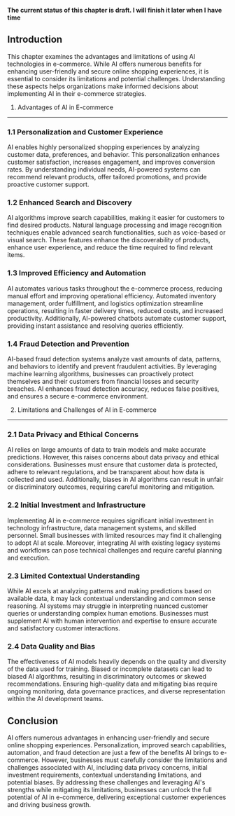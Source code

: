 **The current status of this chapter is draft. I will finish it later when I have time**

Introduction
------------

This chapter examines the advantages and limitations of using AI technologies in e-commerce. While AI offers numerous benefits for enhancing user-friendly and secure online shopping experiences, it is essential to consider its limitations and potential challenges. Understanding these aspects helps organizations make informed decisions about implementing AI in their e-commerce strategies.

1. Advantages of AI in E-commerce
---------------------------------

### 1.1 Personalization and Customer Experience

AI enables highly personalized shopping experiences by analyzing customer data, preferences, and behavior. This personalization enhances customer satisfaction, increases engagement, and improves conversion rates. By understanding individual needs, AI-powered systems can recommend relevant products, offer tailored promotions, and provide proactive customer support.

### 1.2 Enhanced Search and Discovery

AI algorithms improve search capabilities, making it easier for customers to find desired products. Natural language processing and image recognition techniques enable advanced search functionalities, such as voice-based or visual search. These features enhance the discoverability of products, enhance user experience, and reduce the time required to find relevant items.

### 1.3 Improved Efficiency and Automation

AI automates various tasks throughout the e-commerce process, reducing manual effort and improving operational efficiency. Automated inventory management, order fulfillment, and logistics optimization streamline operations, resulting in faster delivery times, reduced costs, and increased productivity. Additionally, AI-powered chatbots automate customer support, providing instant assistance and resolving queries efficiently.

### 1.4 Fraud Detection and Prevention

AI-based fraud detection systems analyze vast amounts of data, patterns, and behaviors to identify and prevent fraudulent activities. By leveraging machine learning algorithms, businesses can proactively protect themselves and their customers from financial losses and security breaches. AI enhances fraud detection accuracy, reduces false positives, and ensures a secure e-commerce environment.

2. Limitations and Challenges of AI in E-commerce
-------------------------------------------------

### 2.1 Data Privacy and Ethical Concerns

AI relies on large amounts of data to train models and make accurate predictions. However, this raises concerns about data privacy and ethical considerations. Businesses must ensure that customer data is protected, adhere to relevant regulations, and be transparent about how data is collected and used. Additionally, biases in AI algorithms can result in unfair or discriminatory outcomes, requiring careful monitoring and mitigation.

### 2.2 Initial Investment and Infrastructure

Implementing AI in e-commerce requires significant initial investment in technology infrastructure, data management systems, and skilled personnel. Small businesses with limited resources may find it challenging to adopt AI at scale. Moreover, integrating AI with existing legacy systems and workflows can pose technical challenges and require careful planning and execution.

### 2.3 Limited Contextual Understanding

While AI excels at analyzing patterns and making predictions based on available data, it may lack contextual understanding and common sense reasoning. AI systems may struggle in interpreting nuanced customer queries or understanding complex human emotions. Businesses must supplement AI with human intervention and expertise to ensure accurate and satisfactory customer interactions.

### 2.4 Data Quality and Bias

The effectiveness of AI models heavily depends on the quality and diversity of the data used for training. Biased or incomplete datasets can lead to biased AI algorithms, resulting in discriminatory outcomes or skewed recommendations. Ensuring high-quality data and mitigating bias require ongoing monitoring, data governance practices, and diverse representation within the AI development teams.

Conclusion
----------

AI offers numerous advantages in enhancing user-friendly and secure online shopping experiences. Personalization, improved search capabilities, automation, and fraud detection are just a few of the benefits AI brings to e-commerce. However, businesses must carefully consider the limitations and challenges associated with AI, including data privacy concerns, initial investment requirements, contextual understanding limitations, and potential biases. By addressing these challenges and leveraging AI's strengths while mitigating its limitations, businesses can unlock the full potential of AI in e-commerce, delivering exceptional customer experiences and driving business growth.
